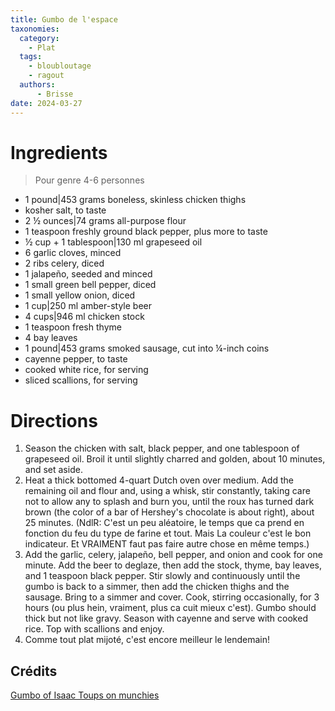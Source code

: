 ```yaml
---
title: Gumbo de l'espace
taxonomies:
  category:
    - Plat
  tags:
    - bloubloutage
    - ragout
  authors:
      - Brisse
date: 2024-03-27
---
```

# **Ingredients**
> Pour genre 4-6 personnes

-  1 pound|453 grams boneless, skinless chicken thighs  
-  kosher salt, to taste 
-  2 ½ ounces|74 grams all-purpose flour  
- 1 teaspoon freshly ground black pepper, plus more to taste  
- ½ cup + 1 tablespoon|130 ml grapeseed oil  
- 6 garlic cloves, minced  
- 2 ribs celery, diced  
- 1 jalapeño, seeded and minced  
- 1 small green bell pepper, diced  
- 1 small yellow onion, diced  
- 1 cup|250 ml amber-style beer  
- 4 cups|946 ml chicken stock  
- 1 teaspoon fresh thyme  
- 4 bay leaves  
- 1 pound|453 grams smoked sausage, cut into ¼-inch coins  
- cayenne pepper, to taste  
- cooked white rice, for serving  
- sliced scallions, for serving

# **Directions**

1. Season the chicken with salt, black pepper, and one tablespoon of grapeseed oil. Broil it until slightly charred and golden, about 10 minutes, and set aside.
2. Heat a thick bottomed 4-quart Dutch oven over medium. Add the remaining oil and flour and, using a whisk, stir constantly, taking care not to allow any to splash and burn you, until the roux has turned dark brown (the color of a bar of Hershey's chocolate is about right), about 25 minutes. (NdlR: C'est un peu aléatoire, le temps que ca prend en fonction du feu du type de farine et tout. Mais La couleur c'est le bon indicateur. Et VRAIMENT faut pas faire autre chose en même temps.)
3. Add the garlic, celery, jalapeño, bell pepper, and onion and cook for one minute. Add the beer to deglaze, then add the stock, thyme, bay leaves, and 1 teaspoon black pepper. Stir slowly and continuously until the gumbo is back to a simmer, then add the chicken thighs and the sausage. Bring to a simmer and cover. Cook, stirring occasionally, for 3 hours (ou plus hein, vraiment, plus ca cuit mieux c'est). Gumbo should thick but not like gravy. Season with cayenne and serve with cooked rice. Top with scallions and enjoy.
4. Comme tout plat mijoté, c'est encore meilleur le lendemain!

## Crédits
[Gumbo of Isaac Toups on munchies](https://www.youtube.com/watch?v=76JXtB7JFQY&t=548s)

